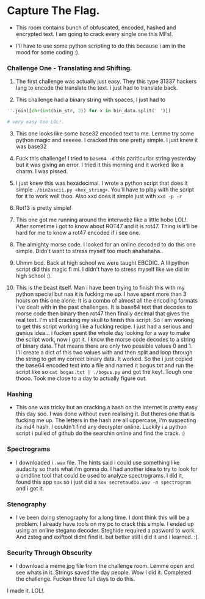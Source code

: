# Capture The Flag.

- This room contains bunch of obfuscated, encoded, hashed and encrypted text. I am going to crack every single one this MFs!.

- I'll have to use some python scripting to do this because i am in the mood for some coding :).

### Challenge One - Translating and Shifting.

1. The first challenge was actually just easy. They this type 31337 hackers lang to encode the translate the text. i just had to translate back.

2. This challenge had a binary string with spaces, I just had to
```python
''.join([chr(int(bin_str, 2)) for x in bin_data.split(' ')])

# very easy too LOL!.
```

3. This one looks like some base32 encoded text to me. Lemme try some python magic and seeeee. I cracked this one pretty simple. I just knew it was base32

4. Fuck this challenge! I tried to `base64 -d` this pariticurlar string yesterday but it was giving an error. I tried it this morning and it worked like a charm. I was pissed.

5. I just knew this was hexadecimal. I wrote a python script that does it simple `./bin2ascii.py <hex_string>`. You'll have to play with the script for it to work well thoo.
Also xxd does it simple just with `xxd -p -r`

6. Rot13 is pretty simple!

7. This one got me running around the interwebz like a little hobo LOL!. After sometime i got to know about ROT47 and it is rot47. Thing is it'll be hard for me to know a rot47 encoded if i see one.

8. The almighty morse code. I looked for an online decoded to do this one simple. Didn't want to stress myself too much ahahahaha..

9. Uhmm bcd. Back at high school we were taught EBCDIC. A lil python script did this magic fi mi. I didn't have to stress myself like we did in high school :).

10. This is the beast itself. Man i have been trying to finish this with my python special but naa it is fucking me up. I have spent more than 3 hours on this one alone. It is a combo of almost all the encoding formats i've dealt with in the past challenges.
It is base64 text that decodes to morse code then binary then rot47 then finally decimal that gives the real text.
I'm still cracking my skull to finish this script. So i am working to get this script working like a fucking recipe.
I just had a serious and genius idea... i fucken spent the whole day looking for a way to make the script work, now i got it. I know the morse code decodes to a string of binary data. That means there are only two possible values 0 and 1. I'll create a dict of this two values with and then split and loop through the string to get my correct binary data. It worked.
So the i just copied the base64 encoded text into a file and named it bogus.txt and run the script like so  `cat bogus.txt | ./bogus.py` and got the key!. Tough one thooo. Took me close to a day to actually figure out.

### Hashing

- This one was tricky but an cracking a hash on the internet is pretty easy this day soo. I was done without even realising it. But theres one that is fucking me up. The letters in the hash are all uppercase, I'm suspecting its md4 hash. I couldn't find any decrypter online. Luckily i a python script i pulled of github do the searchin online and find the crack. :)

### Spectrograms

- I downloaded i `.wav` file. The hints said i could use something like audacity so thats what i'm gonna do. I had another idea to try to look for a cmdline tool that could be used to analyze spectrograms. I did it, found this app `sox` so i just did a `sox secretaudio.wav -n spectrogram` and i got it.

### Stenography

- I ve been doing stenography for a long time. I dont think this will be a problem. I already have tools on my pc to crack this simple. I ended up using an online stegano decoder. Steghide required a pasword to work. And zsteg and exiftool didnt find it. but better still i did it and i learned. :(.

### Security Through Obscurity

- I download a meme.jpg file from the challenge room. Lemme open and see whats in it. Strings saved the day people.
Wow I did it. Completed the challenge. Fucken three full days to do this.

I made it. LOL!.
